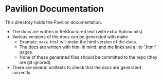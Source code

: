 # Pavilion Documentation

This directory holds the Pavilion documentation.

 - The docs are written in ReStructured text (with extra Sphinx bits)
 - Various versions of the docs can be generated with make
    - Example: `make html` will make the html version of the docs.
    - The docs are written with html in mind, and the links are all to '.html' pages.
    - None of these generated files should be committed to the repo (they are git ignored).
 - There are several unittests to check that the docs are generated correctly.

